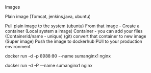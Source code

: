 

Images

Plain image (Tomcat, jenkins,java, ubuntu)

Pull plain image to the system (ubuntu)
From that image - Create a container (Local system a image)
Container - you can add your files (Containerid/name - unique) (git)
convert that container to new image (Super image)
Push the image to dockerhub
PUll to your production environment

docker run -d -p 8988:80 --name sumanginx1 nginx

docker run -d -P --name sumanginx1 nginx